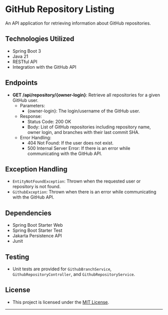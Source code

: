 # GitHub Repository Listing

An API application for retrieving information about GitHub repositories.

## Technologies Utilized
- Spring Boot 3
- Java 21
- RESTful API
- Integration with the GitHub API

## Endpoints
- **GET /api/repository/{owner-login}**: Retrieve all repositories for a given GitHub user.
  - Parameters:
    - {owner-login}: The login/username of the GitHub user.
  - Response:
    - Status Code: 200 OK
    - Body: List of GitHub repositories including repository name, owner login, and branches with their last commit SHA.
  - Error Handling:
    - 404 Not Found: If the user does not exist.
    - 500 Internal Server Error: If there is an error while communicating with the GitHub API.

## Exception Handling
- `EntityNotFoundException`: Thrown when the requested user or repository is not found.
- `GithubException`: Thrown when there is an error while communicating with the GitHub API.

## Dependencies
- Spring Boot Starter Web
- Spring Boot Starter Test
- Jakarta Persistence API
- Junit

## Testing
- Unit tests are provided for `GithubBranchService`, `GithubRepositoryController`, and `GithubRepositoryService`.

## License
- This project is licensed under the [MIT License](LICENSE).

---

